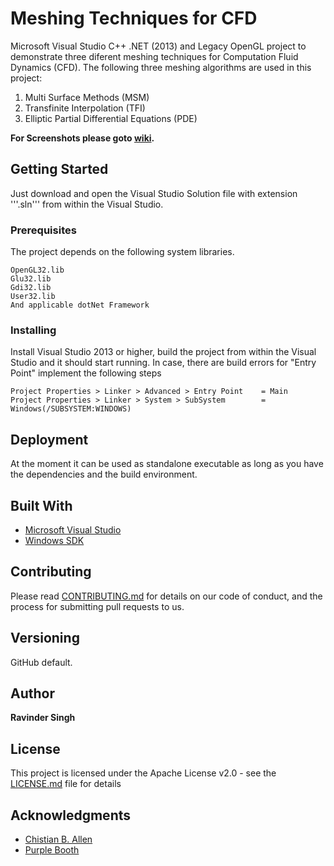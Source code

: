 # Meshing Techniques for CFD

Microsoft Visual Studio C++ .NET (2013) and Legacy OpenGL project to demonstrate three diferent meshing techniques for Computation Fluid Dynamics (CFD). The following three meshing algorithms are used in this project:

1. Multi Surface Methods (MSM)
2. Transfinite Interpolation (TFI)
3. Elliptic Partial Differential Equations (PDE)

**For Screenshots please goto [wiki](https://github.com/ravi-2912/CFD-Mesh-Techniques/wiki).**

## Getting Started

Just download and open the Visual Studio Solution file with extension '''.sln''' from within the Visual Studio.

### Prerequisites

The project depends on the following system libraries.

```
OpenGL32.lib
Glu32.lib
Gdi32.lib
User32.lib
And applicable dotNet Framework
```

### Installing

Install Visual Studio 2013 or higher, build the project from within the Visual Studio and it should start running.
In case, there are build errors for "Entry Point" implement the following steps

```
Project Properties > Linker > Advanced > Entry Point    = Main
Project Properties > Linker > System > SubSystem        = Windows(/SUBSYSTEM:WINDOWS)
```

## Deployment

At the moment it can be used as standalone executable as long as you have the dependencies and the build environment.

## Built With

* [Microsoft Visual Studio](https://www.visualstudio.com/) 
* [Windows SDK](https://developer.microsoft.com/en-us/windows/downloads/windows-10-sdk)

## Contributing

Please read [CONTRIBUTING.md](https://gist.github.com/PurpleBooth/b24679402957c63ec426) for details on our code of conduct, and the process for submitting pull requests to us.

## Versioning

GitHub default.

## Author

**Ravinder Singh**

## License

This project is licensed under the Apache License v2.0 - see the [LICENSE.md](https://github.com/ravi-2912/CFD-Mesh-Techniques/blob/master/LICENSE) file for details

## Acknowledgments

* [Chistian B. Allen](http://www.bris.ac.uk/engineering/people/christian-b-allen/index.html)
* [Purple Booth](https://gist.github.com/PurpleBooth/109311bb0361f32d87a2)
